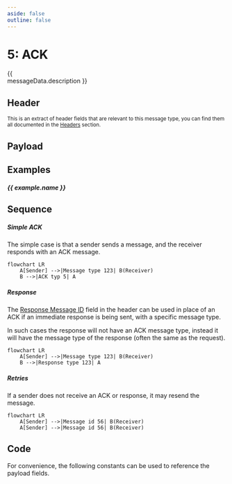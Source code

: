 ```yaml
---
aside: false
outline: false
---
```


<script setup>
import Message from '../../../components/Protocol/Message.vue';
import ProtocolMessageConstants from '../../../components/ProtocolMessageConstants.vue'
import PayloadTable from '../../../components/PayloadTable.vue'
import HeaderTable from '../../../components/HeaderTable.vue'
import { data as protocolData } from '../../../yaml-data.data.ts'
import { computed } from 'vue'

const messageId = 5
const messageData = computed(() => protocolData?.messages?.[messageId])
const examples = computed(() => messageData.value?.examples || [])
</script>

# 5: ACK

<span v-if="messageData?.description" style="white-space: pre-line;">{{ messageData.description }}</span>

## Header

<HeaderTable :messageId="messageId" headerText="" :yaml-data="protocolData"/>

<small>This is an extract of header fields that are relevant to this message type, you can find them all documented in the [Headers](../protocol/headers.md) section.
</small>

## Payload

<PayloadTable :messageId="messageId" headerText="" :yaml-data="protocolData"/>

## Examples

<div v-for="(example, index) in examples" :key="index">

##### {{ example.name }}

<Message :byteString="example.bytes" :yaml-data="protocolData" :defaultCollapsed="false" :realDeviceInfo="example.real"/>

</div>

## Sequence

##### Simple ACK

The simple case is that a sender sends a message, and the receiver responds with an ACK message.

```mermaid
flowchart LR
    A[Sender] -->|Message type 123| B(Receiver)
    B -->|ACK typ 5| A
```

##### Response

The [Response Message ID](../protocol/headers#_3-response-message-id) field in the header can be used in place of an ACK if an immediate response is being sent, with a specific message type.

In such cases the response will not have an ACK message type, instead it will have the message type of the response (often the same as the request).

```mermaid
flowchart LR
    A[Sender] -->|Message type 123| B(Receiver)
    B -->|Response type 123| A
```

##### Retries

If a sender does not receive an ACK or response, it may resend the message.

```mermaid
flowchart LR
    A[Sender] -->|Message id 56| B(Receiver)
    A[Sender] -->|Message id 56| B(Receiver)
```

## Code

For convenience, the following constants can be used to reference the payload fields.

<ProtocolMessageConstants :messageId="messageId" :yaml-data="protocolData"/>
